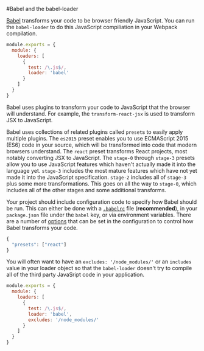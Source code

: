 #Babel and the babel-loader

[Babel](https://babeljs.io/) transforms your code to be browser friendly JavaScript. You can run the `babel-loader` to do this JavaScript compiliation in your Webpack compilation.

```javascript
module.exports = {
  module: {
    loaders: [
      {
        test: /\.js$/,
        loader: 'babel'
      }
    ]
  }
}
```

Babel uses plugins to transform your code to JavaScript that the browser will understand. For example, the `transform-react-jsx` is used to transform JSX to JavaScript.

Babel uses collections of related plugins called `preset`s to easily apply multiple plugins. The `es2015` preset enables you to use ECMAScript 2015 (ES6) code in your source, which will be transformed into code that modern browsers understand. The `react` preset transforms React projects, most notably converting JSX to JavaScript. The `stage-0` through `stage-3` presets allow you to use JavaScript features which haven't actually made it into the language yet. `stage-3` includes the most mature features which have not yet made it into the JavaScript specification. `stage-2` includes all of `stage-3` plus some more transformations. This goes on all the way to `stage-0`, which includes all of the other stages and some additional transforms.

Your project should include configuration code to specify how Babel should be run. This can either be done with a [`.babelrc`](https://babeljs.io/docs/usage/babelrc/) file (**recommended**), in your `package.json` file under the `babel` key, or via environment variables. There are a number of [options](http://babeljs.io/docs/usage/options/) that can be set in the configuration to control how Babel transforms your code.

```javascript
{
  "presets": ["react"]
}
```

You will often want to have an `excludes: '/node_modules/'` or an `includes` value in your loader object so that the `babel-loader` doesn't try to compile all of the third party JavaSript code in your application.

```javascript
module.exports = {
  module: {
    loaders: [
      {
        test: /\.js$/,
        loader: 'babel',
        excludes: '/node_modules/'
      }
    ]
  }
}
```
